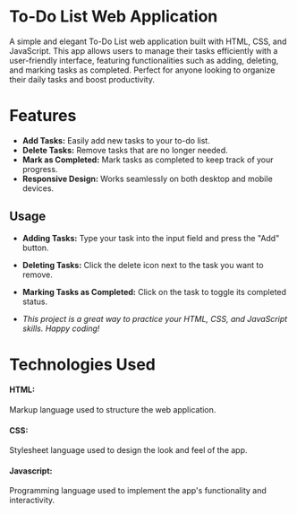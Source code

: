 # To-Do List Web Application
A simple and elegant To-Do List web application built with HTML, CSS, and JavaScript.
This app allows users to manage their tasks efficiently with a user-friendly interface, featuring functionalities such as adding, deleting, and marking tasks as completed.
Perfect for anyone looking to organize their daily tasks and boost productivity.
# Features

- **Add Tasks:** Easily add new tasks to your to-do list.
- **Delete Tasks:** Remove tasks that are no longer needed.
- **Mark as Completed:** Mark tasks as completed to keep track of your progress.
- **Responsive Design:** Works seamlessly on both desktop and mobile devices.

## Usage

- **Adding Tasks:** Type your task into the input field and press the "Add" button.
- **Deleting Tasks:** Click the delete icon next to the task you want to remove.
- **Marking Tasks as Completed:** Click on the task to toggle its completed status.

- *This project is a great way to practice your HTML, CSS, and JavaScript skills. Happy coding!*


# Technologies Used
#### HTML:  
Markup language used to structure the web application.
#### CSS:
Stylesheet language used to design the look and feel of the app.
#### Javascript:
Programming language used to implement the app's functionality and interactivity.

